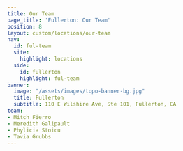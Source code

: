 ```yaml
---
title: Our Team
page_title: 'Fullerton: Our Team'
position: 8
layout: custom/locations/our-team
nav:
  id: ful-team
  site:
    highlight: locations
  side:
    id: fullerton
    highlight: ful-team
banner:
  image: "/assets/images/topo-banner-bg.jpg"
  title: Fullerton
  subtitle: 110 E Wilshire Ave, Ste 101, Fullerton, CA
team:
- Mitch Fierro
- Meredith Galipault
- Phylicia Stoicu
- Tavia Grubbs
---
```

